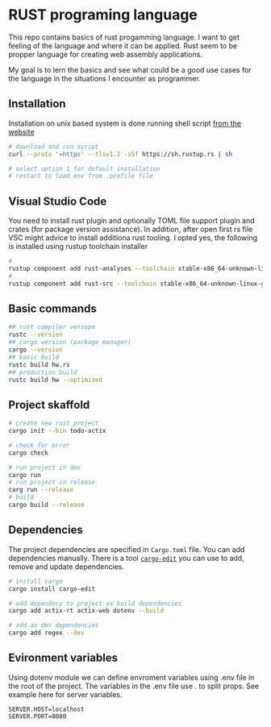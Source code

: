 # RUST programing language

This repo contains basics of rust progamming language. I want to get feeling of the language and where it can be applied. Rust seem to be propper language for creating web assembly applications.

My goal is to lern the basics and see what could be a good use cases for the language in the situations I encounter as programmer.

## Installation

Installation on unix based system is done running shell script [from the website](https://www.rust-lang.org/learn/get-started)

```bash
# download and run script
curl --proto '=https' --tlsv1.2 -sSf https://sh.rustup.rs | sh

# select option 1 for default installation
# restart to load env from .profile file
```

## Visual Studio Code

You need to install rust plugin and optionally TOML file support plugin and crates (for package version assistance). In addition, after open first rs file VSC might advice to install additiona rust tooling. I opted yes, the following is installed using rustup toolchain installer

```bash
#
rustup component add rust-analyses --toolchain stable-x86_64-unknown-linux-gnu
#
rustup component add rust-src --toolchain stable-x86_64-unknown-linux-gnu
```

## Basic commands

```bash
## rust compiler versopm
rustc --version
## cargo version (package manager)
cargo --version
## basic build
rustc build hw.rs
## production build
rustc build hw --optimized
```

## Project skaffold

```bash
# create new rust project
cargo init --bin todo-actix

# check for error
cargo check

# run project in dev
cargo run
# run project in release
carg run --release
# build
cargo build --release
```

## Dependencies

The project dependencies are specified in `Cargo.toml` file. You can add dependencies manually. There is a tool [`cargo-edit`](https://github.com/killercup/cargo-edit) you can use to add, remove and update dependencies.

```bash
# install cargo
cargo install cargo-edit

# add dependecy to project as build dependencies
cargo add actix-rt actix-web dotenv --build

# add as dev dependencies
cargo add regex --dev

```

## Evironment variables

Using dotenv module we can define envroment variables using .env file in the root of the project. The variables in the .env file use . to split props. See example here for server variables.

```env
SERVER.HOST=localhost
SERVER.PORT=8080
```
